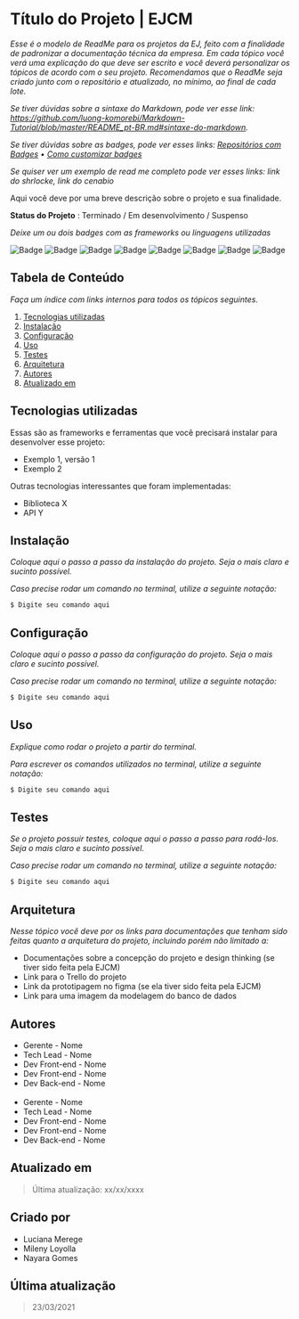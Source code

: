 # Título do Projeto | EJCM
*Esse é o modelo de ReadMe para os projetos da EJ, feito com a finalidade de padronizar a documentação técnica da empresa. Em cada tópico você verá uma explicação do que deve ser escrito e você deverá personalizar os tópicos de acordo com o seu projeto. Recomendamos que o ReadMe seja criado junto com o repositório e atualizado, no mínimo, ao final de cada lote.*

*Se tiver dúvidas sobre a sintaxe do Markdown, pode ver esse link: https://github.com/luong-komorebi/Markdown-Tutorial/blob/master/README_pt-BR.md#sintaxe-do-markdown.*
 
*Se tiver dúvidas sobre as badges, pode ver esses links: [Repositórios com Badges](https://github.com/alexandresanlim/Badges4-README.md-Profile#-streaming-) • [Como customizar badges](https://shields.io/)*

*Se quiser ver um exemplo de read me completo pode ver esses links: link do shrlocke, link do cenabio*

Aqui você deve por uma breve descrição sobre o projeto e sua finalidade.
 
**Status do Projeto** : Terminado / Em desenvolvimento / Suspenso

*Deixe um ou dois badges com as frameworks ou linguagens utilizadas*

![Badge](https://img.shields.io/badge/HTML5-E34F26?style=for-the-badge&logo=html5&logoColor=white)
![Badge](https://img.shields.io/badge/CSS3-1572B6?style=for-the-badge&logo=css3&logoColor=white)
![Badge](https://img.shields.io/badge/JavaScript-F7DF1E?style=for-the-badge&logo=javascript&logoColor=black)
![Badge](https://img.shields.io/badge/PHP-777BB4?style=for-the-badge&logo=php&logoColor=white)
![Badge](https://img.shields.io/badge/Angular-DD0031?style=for-the-badge&logo=angular&logoColor=white)
![Badge](https://img.shields.io/badge/React-20232A?style=for-the-badge&logo=react&logoColor=61DAFB)
![Badge](https://img.shields.io/badge/Laravel-FF2D20?style=for-the-badge&logo=laravel&logoColor=white)
![Badge](https://img.shields.io/badge/Node.js-43853D?style=for-the-badge&logo=node.js&logoColor=white)
 
 
## Tabela de Conteúdo

*Faça um índice com links internos para todos os tópicos seguintes.*

 1. [Tecnologias utilizadas](#tecnologias-utilizadas)
 2. [Instalação](#instalação)
 3. [Configuração](#configuração)
 4. [Uso](#uso)
 5. [Testes](#testes)
 6. [Arquitetura](#arquitetura)
 7. [Autores](#autores)
 8. [Atualizado em](#atualizado-em)
 
## Tecnologias utilizadas

Essas são as frameworks e ferramentas que você precisará instalar para desenvolver esse projeto:

 - Exemplo 1, versão 1
 - Exemplo 2

Outras tecnologias interessantes que foram implementadas:
 - Biblioteca X
 - API Y

## Instalação 

*Coloque aqui o passo a passo da instalação do projeto. Seja o mais claro e sucinto possível.*

*Caso precise rodar um comando no terminal, utilize a seguinte notação:*

``` bash
$ Digite seu comando aqui
```

## Configuração

*Coloque aqui o passo a passo da configuração do projeto. Seja o mais claro e sucinto possível.*

*Caso precise rodar um comando no terminal, utilize a seguinte notação:*

``` bash
$ Digite seu comando aqui
```
 
## Uso

*Explique como rodar o projeto a partir do terminal.*

*Para escrever os comandos utilizados no terminal, utilize a seguinte notação:*

``` bash
$ Digite seu comando aqui
```
## Testes

*Se o projeto possuir testes, coloque aqui o passo a passo para rodá-los. Seja o mais claro e sucinto possível.*

*Caso precise rodar um comando no terminal, utilize a seguinte notação:*

``` bash
$ Digite seu comando aqui
```
## Arquitetura

*Nesse tópico você deve por os links para documentações que tenham sido feitas quanto a arquitetura do projeto, incluindo porém não limitado a:*
- Documentações sobre a concepção do projeto e design thinking (se tiver sido feita pela EJCM)
- Link para o Trello do projeto
- Link da prototipagem no figma (se ela tiver sido feita pela EJCM)
- Link para uma imagem da modelagem do banco de dados

## Autores

* Gerente - Nome
* Tech Lead - Nome
* Dev Front-end - Nome
* Dev Front-end - Nome  
* Dev Back-end - Nome  
&nbsp;
* Gerente - Nome
* Tech Lead - Nome
* Dev Front-end - Nome
* Dev Front-end - Nome
* Dev Back-end - Nome
 

 
## Atualizado em

> Última atualização: xx/xx/xxxx

## Criado por

* Luciana Merege
* Mileny Loyolla
* Nayara Gomes

## Última atualização

> 23/03/2021
